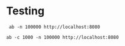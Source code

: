  # Testing

```
 ab -n 100000 http://localhost:8080
 ```

 ```
 ab -c 1000 -n 100000 http://localhost:8080 
 ```

 